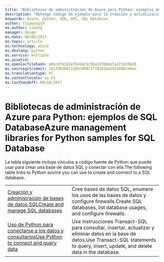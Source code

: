 ```yaml
---
title: "Bibliotecas de administración de Azure para Python: ejemplos de SQL Database"
description: "Obtenga código de ejemplo para la creación y actualización de bases de datos de Azure SQL Database mediante las bibliotecas de administración de Azure para Python."
keywords: Azure, python, SDK, API, SQL Database
author: lisawong19
ms.author: liwong
manager: douge
ms.date: 06/05/2017
ms.topic: article
ms.technology: azure
ms.devlang: python
ms.service: multiple
ms.assetid: 
ms.openlocfilehash: a0ec8fb3d2ef5eb4c5c58a3370b6efa221e33029
ms.sourcegitcommit: 3617d0db0111bbc00072ff8161de2d76606ce0ea
ms.translationtype: HT
ms.contentlocale: es-ES
ms.lasthandoff: 08/18/2017
---
```

# <a name="azure-management-libraries-for-python-samples-for-sql-database"></a><span data-ttu-id="b490a-104">Bibliotecas de administración de Azure para Python: ejemplos de SQL Database</span><span class="sxs-lookup"><span data-stu-id="b490a-104">Azure management libraries for Python samples for SQL Database</span></span>

<span data-ttu-id="b490a-105">La tabla siguiente incluye vínculos a código fuente de Python que puede usar para crear una base de datos SQL y conectar con ella.</span><span class="sxs-lookup"><span data-stu-id="b490a-105">The following table links to Python source you can use to create and connect to a SQL database.</span></span> 

| ||
|---|---|
| <span data-ttu-id="b490a-106">[Creación y administración de bases de datos SQL][1]</span><span class="sxs-lookup"><span data-stu-id="b490a-106">[Create and manage SQL databases][1]</span></span> | <span data-ttu-id="b490a-107">Cree bases de datos SQL, enumere los usos de las bases de datos y configure firewalls.</span><span class="sxs-lookup"><span data-stu-id="b490a-107">Create SQL databases, list database usages, and configure firewalls.</span></span>  | 
| <span data-ttu-id="b490a-108">[Uso de Python para conectarse a los datos y consultarlos][2]</span><span class="sxs-lookup"><span data-stu-id="b490a-108">[Use Python to connect and query data][2]</span></span> | <span data-ttu-id="b490a-109">Use instrucciones Transact-SQL para consultar, insertar, actualizar y eliminar datos en la base de datos.</span><span class="sxs-lookup"><span data-stu-id="b490a-109">Use Transact-SQL statements to query, insert, update, and delete data in the database.</span></span> | 

[1]: https://azure.microsoft.com/resources/samples/sql-database-python-manage/
[2]: https://docs.microsoft.com/azure/sql-database/sql-database-connect-query-python